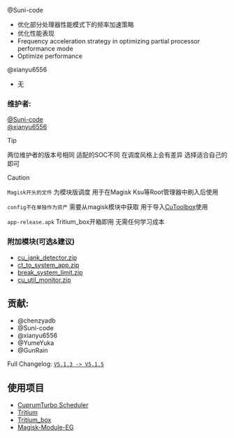 @Suni-code
- 优化部分处理器性能模式下的频率加速策略
- 优化性能表现
- Frequency acceleration strategy in optimizing partial processor performance mode
- Optimize performance

@xianyu6556
- 无
  

### 维护者:
[@Suni-code](https://github.com/Suni-code)  
[@xianyu6556](https://github.com/xianyu6556)

> [!TIP]
> 两位维护者的版本号相同 适配的SOC不同 在调度风格上会有差异 选择适合自己的即可

> [!CAUTION]  
> `Magisk开头的文件` 为模块版调度 用于在Magisk Ksu等Root管理器中刷入后使用
>
> `config不在单独作为资产` 需要从magisk模块中获取 用于导入[CuToolbox](https://github.com/chenzyadb/CuprumTurbo-Scheduler)使用
> 
> `app-release.apk` Tritium_box开箱即用 无需任何学习成本

### 附加模块(可选&建议)
- [cu_jank_detector.zip](https://raw.githubusercontent.com/TimeBreeze/Tritium/refs/heads/main/modules/cu_jank_detector.zip)
- [ct_to_system_app.zip](https://raw.githubusercontent.com/TimeBreeze/Tritium/refs/heads/main/modules/ct_to_system_app.zip)
- [break_system_limit.zip](https://raw.githubusercontent.com/TimeBreeze/Tritium/refs/heads/main/modules/break_system_limit.zip)
- [cu_util_monitor.zip](https://raw.githubusercontent.com/TimeBreeze/Tritium/refs/heads/main/modules/cu_util_monitor.zip)

## 贡献:
- @chenzyadb 
- @Suni-code
- @xianyu6556
- @YumeYuka
- @GunRain

Full Changelog: [`V5.1.3 -> V5.1.5`](https://github.com/TimeBreeze/Tritium/commits/main/)

## 使用项目
- [CuprumTurbo Scheduler](https://github.com/chenzyadb/CuprumTurbo-Scheduler)
- [Tritium](https://github.com/TimeBreeze/Tritium)
- [Tritium_box](https://github.com/TimeBreeze/Tritium_box)
- [Magisk-Module-EG](https://github.com/GunRain/Magisk-Module-EG)

